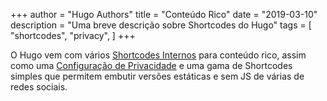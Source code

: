 +++
author = "Hugo Authors"
title = "Conteúdo Rico"
date = "2019-03-10"
description = "Uma breve descrição sobre Shortcodes do Hugo"
tags = [
    "shortcodes",
    "privacy",
]
+++

O Hugo vem com vários [Shortcodes Internos](https://gohugo.io/content-management/shortcodes/#use-hugos-built-in-shortcodes) para conteúdo rico, assim como uma [Configuração de Privacidade](https://gohugo.io/about/hugo-and-gdpr/) e uma gama de Shortcodes simples que permitem embutir versões estáticas e sem JS de várias de redes sociais.
<!--more-->

